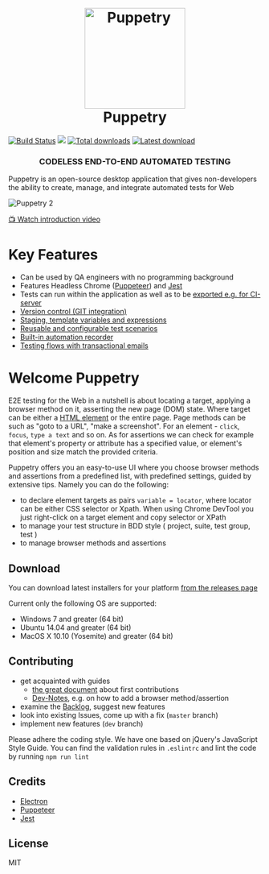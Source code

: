 <h1 align="center">
	<br>
	<img src="https://github.com/dsheiko/puppetry/raw/master/app/assets/puppetry.png" alt="Puppetry" width="200" />
	<br>
	Puppetry
	<br>
</h1>

[![Build Status](https://travis-ci.org/dsheiko/puppetry.png)](https://travis-ci.org/dsheiko/puppetry)
[<img src="https://img.shields.io/badge/slack-puppetry.app-yellow.svg?logo=slack">](https://puppetry-app.slack.com)
[![Total downloads](https://img.shields.io/github/downloads/dsheiko/puppetry/total.svg)](https://github.com/dsheiko/puppetry/releases)
[![Latest download](https://img.shields.io/github/downloads/dsheiko/puppetry/v2.0.1/total.svg)](https://github.com/dsheiko/puppetry/releases/latest)

<h3 align="center">CODELESS END-TO-END AUTOMATED TESTING</h3>

Puppetry is an open-source desktop application that gives non-developers the ability to create, manage, and integrate automated tests for Web

![Puppetry 2](https://github.com/dsheiko/puppetry/blob/master/docs/assets/img/puppetry-welcome.png)

[:tv: Watch introduction video](https://vimeo.com/345458272  "Introduction to Puppetry 2")


# Key Features

- Can be used by QA engineers with no programming background
- Features Headless Chrome ([Puppeteer](https://pptr.dev)) and [Jest](https://jestjs.io/)
- Tests can run within the application as well as to be [exported e.g. for CI-server](https://docs.puppetry.app/exporting-tests-for-ci)
- [Version control (GIT integration)](https://docs.puppetry.app/version-control)
- [Staging, template variables and expressions](https://docs.puppetry.app/template)
- [Reusable and configurable test scenarios](https://docs.puppetry.app/snippets)
- [Built-in automation recorder](https://docs.puppetry.app/suite#recording-suite-showcase)
- [Testing flows with transactional emails](https://docs.puppetry.app/testing-emails)

# Welcome Puppetry
E2E testing for the Web in a nutshell is about locating a target, applying a browser method on it,
asserting the new page (DOM) state. Where target can be either a [HTML element](https://en.wikipedia.org/wiki/HTML_element)
or the entire page. Page methods can be such as "goto to a URL", "make a screenshot".
For an element - `click`, `focus`, `type a text` and so on. As for assertions we can check for example that element's property
or attribute has a specified value, or element's position and size match the provided criteria.

Puppetry offers you an easy-to-use UI where you choose browser methods and assertions from a predefined list, with predefined settings, guided by extensive tips.
Namely you can do the following:
- to declare element targets as pairs `variable = locator`, where locator can be either CSS selector or Xpath. When using Chrome DevTool you just right-click on a target element and copy selector or XPath
- to manage your test structure in BDD style ( project, suite, test group, test )
- to manage browser methods and assertions

## Download

You can download latest installers for your platform [from the releases page](https://github.com/dsheiko/puppetry/releases)

Current only the following OS are supported:

-   Windows 7 and greater (64 bit)
-   Ubuntu 14.04 and greater (64 bit)
-   MacOS X 10.10 (Yosemite) and greater (64 bit)


## Contributing

- get acquainted with guides
  - [the great document](https://github.com/firstcontributions/first-contributions) about first contributions
  - [Dev-Notes](https://github.com/dsheiko/puppetry/wiki/Dev-Notes), e.g. on how to add a browser method/assertion
- examine the [Backlog](https://github.com/dsheiko/puppetry/projects), suggest new features
- look into existing Issues, come up with a fix (`master` branch)
- implement new features (`dev` branch)

Please adhere the coding style. We have one based on jQuery's JavaScript Style Guide. You can find the validation rules in `.eslintrc`
and lint the code by running `npm run lint`


## Credits

-   [Electron](http://electronjs.org/)
-   [Puppeteer](https://pptr.dev)
-   [Jest](https://jestjs.io/)

## License

MIT
